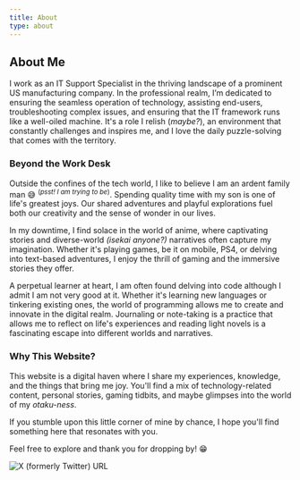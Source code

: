 ```yaml
---
title: About
type: about
---
```


## About Me

 I work as an IT Support Specialist in the thriving landscape of a prominent US manufacturing company. In the professional realm, I’m dedicated to ensuring the seamless operation of technology, assisting end-users, troubleshooting complex issues, and ensuring that the IT framework runs like a well-oiled machine. It's a role I relish (*maybe?*), an environment that constantly challenges and inspires me, and I love the daily puzzle-solving that comes with the territory.


### Beyond the Work Desk

Outside the confines of the tech world, I like to believe I am an ardent family man 😅 <sup>(*psst! I am trying to be*)</sup>. Spending quality time with my son is one of life's greatest joys. Our shared adventures and playful explorations fuel both our creativity and the sense of wonder in our lives.

In my downtime, I find solace in the world of anime, where captivating stories and diverse-world *(isekai anyone?)* narratives often capture my imagination. Whether it's playing games, be it on mobile, PS4, or delving into text-based adventures, I enjoy the thrill of gaming and the immersive stories they offer.

A perpetual learner at heart, I am often found delving into code although I admit I am not very good at it. Whether it's learning new languages or tinkering existing ones, the world of programming allows me to create and innovate in the digital realm. Journaling or note-taking is a practice that allows me to reflect on life's experiences and reading light novels is a fascinating escape into different worlds and narratives.
  


### Why This Website?

This website is a digital haven where I share my experiences, knowledge, and the things that bring me joy. You'll find a mix of technology-related content, personal stories, gaming tidbits, and maybe glimpses into the world of my *otaku-ness*. 

If you stumble upon this little corner of mine by chance, I hope you'll find something here that resonates with you. 

Feel free to explore and thank you for dropping by! 😁

![X (formerly Twitter) URL](https://img.shields.io/twitter/url?url=https%3A%2F%2Ftwitter.com%2Funohu&style=social&label=%40Unohu&link=https%3A%2F%2Ftwitter.com%2Funohu)



